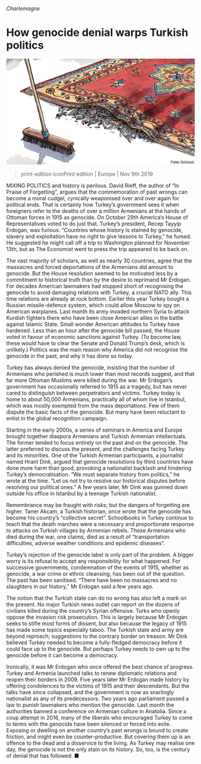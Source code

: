 ###### Charlemagne

# How genocide denial warps Turkish politics 

![image](images/20191109_EUD000_0.jpg) 

> print-edition iconPrint edition | Europe | Nov 9th 2019 

MIXING POLITICS and history is perilous. David Rieff, the author of “In Praise of Forgetting”, argues that the commemoration of past wrongs can become a moral cudgel, cynically weaponised over and over again for political ends. That is certainly how Turkey’s government sees it when foreigners refer to the deaths of over a million Armenians at the hands of Ottoman forces in 1915 as genocide. On October 29th America’s House of Representatives voted to do just that. Turkey’s president, Recep Tayyip Erdogan, was furious. “Countries whose history is stained by genocide, slavery and exploitation have no right to give lessons to Turkey,” he fumed. He suggested he might call off a trip to Washington planned for November 13th, but as The Economist went to press the trip appeared to be back on. 

The vast majority of scholars, as well as nearly 30 countries, agree that the massacres and forced deportations of the Armenians did amount to genocide. But the House resolution seemed to be motivated less by a commitment to historical truth than by the desire to reprimand Mr Erdogan. For decades American lawmakers had stopped short of recognising the genocide to avoid damaging relations with Turkey, a crucial NATO ally. This time relations are already at rock bottom. Earlier this year Turkey bought a Russian missile-defence system, which could allow Moscow to spy on American warplanes. Last month its army invaded northern Syria to attack Kurdish fighters there who have been close American allies in the battle against Islamic State. Small wonder American attitudes to Turkey have hardened. Less than an hour after the genocide bill passed, the House voted in favour of economic sanctions against Turkey. (To become law, these would have to clear the Senate and Donald Trump’s desk, which is unlikely.) Politics was the main reason why America did not recognise the genocide in the past, and why it has done so today. 

Turkey has always denied the genocide, insisting that the number of Armenians who perished is much lower than most records suggest, and that far more Ottoman Muslims were killed during the war. Mr Erdogan’s government has occasionally referred to 1915 as a tragedy, but has never cared to distinguish between perpetrators and victims. Turkey today is home to about 50,000 Armenians, practically all of whom live in Istanbul, which was mostly exempted from the mass deportations. Few of them dispute the basic facts of the genocide. But many have been reluctant to enlist in the global recognition campaign. 

Starting in the early 2000s, a series of seminars in America and Europe brought together diaspora Armenians and Turkish Armenian intellectuals. The former tended to focus entirely on the past and on the genocide. The latter preferred to discuss the present, and the challenges facing Turkey and its minorities. One of the Turkish Armenian participants, a journalist named Hrant Dink, argued that genocide resolutions by third countries have done more harm than good, provoking a nationalist backlash and hindering Turkey’s democratisation. “We must separate history from politics,” he wrote at the time. “Let us not try to resolve our historical disputes before resolving our political ones.” A few years later, Mr Dink was gunned down outside his office in Istanbul by a teenage Turkish nationalist. 

Remembrance may be fraught with risks; but the dangers of forgetting are higher. Taner Akcam, a Turkish historian, once wrote that the genocide has become his country’s “collective secret”. Schoolbooks in Turkey continue to teach that the death marches were a necessary and proportionate response to attacks on Turkish villages by Armenian rebels. Those Armenians who died during the war, one claims, died as a result of “transportation difficulties, adverse weather conditions and epidemic diseases”. 

Turkey’s rejection of the genocide label is only part of the problem. A bigger worry is its refusal to accept any responsibility for what happened. For successive governments, condemnation of the events of 1915, whether as genocide, a war crime or ethnic cleansing, has been out of the question. The past has been sanitised. “There have been no massacres and no slaughters in our history,” Mr Erdogan said a few years ago. 

The notion that the Turkish state can do no wrong has also left a mark on the present. No major Turkish news outlet can report on the dozens of civilians killed during the country’s Syrian offensive. Turks who openly oppose the invasion risk prosecution. This is largely because Mr Erdogan seeks to stifle most forms of dissent, but also because the legacy of 1915 has made some topics especially taboo. The Turkish state and army are beyond reproach; suggestions to the contrary border on treason. Mr Dink believed Turkey needed to become a fully-fledged democracy before it could face up to the genocide. But perhaps Turkey needs to own up to the genocide before it can become a democracy. 

Ironically, it was Mr Erdogan who once offered the best chance of progress. Turkey and Armenia launched talks to renew diplomatic relations and reopen their borders in 2009. Five years later Mr Erdogan made history by offering condolences to the victims of 1915 and their descendants. But the talks have since collapsed, and the government is now as snarlingly nationalist as any of its predecessors. Two years ago parliament passed a law to punish lawmakers who mention the genocide. Last month the authorities banned a conference on Armenian culture in Anatolia. Since a coup attempt in 2016, many of the liberals who encouraged Turkey to come to terms with the genocide have been silenced or forced into exile. Exposing or dwelling on another country’s past wrongs is bound to create friction, and might even be counter-productive. But covering them up is an offence to the dead and a disservice to the living. As Turkey may realise one day, the genocide is not the only stain on its history. So, too, is the century of denial that has followed. ■ 

